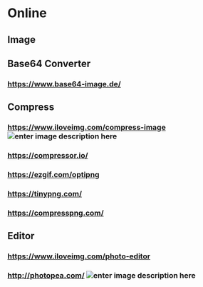 
# Online
## Image
## Base64 Converter
### https://www.base64-image.de/
## Compress
### https://www.iloveimg.com/compress-image  ![enter image description here](https://img.shields.io/static/v1?label=Best%20%20Result&message=Compress%20Tool)
### https://compressor.io/
### https://ezgif.com/optipng
### https://tinypng.com/
### https://compresspng.com/
## Editor
### https://www.iloveimg.com/photo-editor
### http://photopea.com/ ![enter image description here](https://img.shields.io/static/v1?label=Best&message=Editor)
